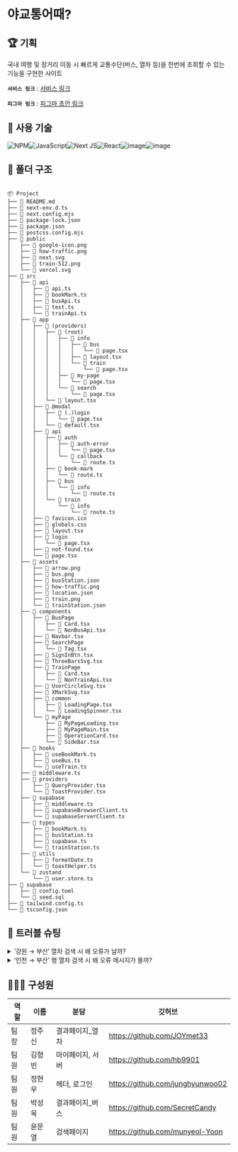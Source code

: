 # 야교통어때?

## 🏆 기획

국내 여행 및 장거리 이동 시 빠르게 교통수단(버스, 열차 등)을 한번에 조회할 수 있는 기능을 구현한 사이트

**`서비스 링크`** : [서비스 링크](https://galaxy-traffic.vercel.app/)

**`피그마 링크`** : [피그마 초안 링크](https://www.figma.com/design/fsCvUIZ5MoWdIz6r6kvSp3/Galaxy?node-id=0-1)

## 🍳 사용 기술

![NPM](https://img.shields.io/badge/NPM-%23CB3837.svg?style=for-the-badge&logo=npm&logoColor=white)![JavaScript](https://img.shields.io/badge/javascript-%23323330.svg?style=for-the-badge&logo=javascript&logoColor=%23F7DF1E)![Next JS](https://img.shields.io/badge/Next-black?style=for-the-badge&logo=next.js&logoColor=white)![React](https://img.shields.io/badge/zustand-%2320232a.svg?style=for-the-badge&logo=react&logoColor=%2361DAFB)![image](https://img.shields.io/badge/axios-671ddf?&style=for-the-badge&logo=axios&logoColor=white)![image](https://img.shields.io/badge/Supabase-181818?style=for-the-badge&logo=supabase&logoColor=white)

## 📂 폴더 구조

```

📦 Project
├── 📜 README.md
├── 📜 next-env.d.ts
├── 📜 next.config.mjs
├── 📜 package-lock.json
├── 📜 package.json
├── 📜 postcss.config.mjs
├── 📂 public
│   ├── 📜 google-icon.png
│   ├── 📜 how-traffic.png
│   ├── 📜 next.svg
│   ├── 📜 train-512.png
│   └── 📜 vercel.svg
├── 📂 src
│   ├── 📂 api
│   │   ├── 📜 api.ts
│   │   ├── 📜 bookMark.ts
│   │   ├── 📜 busApi.ts
│   │   ├── 📜 test.ts
│   │   └── 📜 trainApi.ts
│   ├── 📂 app
│   │   ├── 📂 (providers)
│   │   │   ├── 📂 (root)
│   │   │   │   ├── 📂 info
│   │   │   │   │   ├── 📂 bus
│   │   │   │   │   │   └── 📜 page.tsx
│   │   │   │   │   ├── 📜 layout.tsx
│   │   │   │   │   └── 📂 train
│   │   │   │   │       └── 📜 page.tsx
│   │   │   │   ├── 📂 my-page
│   │   │   │   │   └── 📜 page.tsx
│   │   │   │   └── 📂 search
│   │   │   │       └── 📜 page.tsx
│   │   │   └── 📜 layout.tsx
│   │   ├── 📂 @modal
│   │   │   ├── 📂 (.)login
│   │   │   │   └── 📜 page.tsx
│   │   │   └── 📜 default.tsx
│   │   ├── 📂 api
│   │   │   ├── 📂 auth
│   │   │   │   ├── 📂 auth-error
│   │   │   │   │   └── 📜 page.tsx
│   │   │   │   └── 📂 callback
│   │   │   │       └── 📜 route.ts
│   │   │   ├── 📂 book-mark
│   │   │   │   └── 📜 route.ts
│   │   │   ├── 📂 bus
│   │   │   │   └── 📂 info
│   │   │   │       └── 📜 route.ts
│   │   │   └── 📂 train
│   │   │       └── 📂 info
│   │   │           └── 📜 route.ts
│   │   ├── 📜 favicon.ico
│   │   ├── 📜 globals.css
│   │   ├── 📜 layout.tsx
│   │   ├── 📂 login
│   │   │   └── 📜 page.tsx
│   │   ├── 📜 not-found.tsx
│   │   └── 📜 page.tsx
│   ├── 📂 assets
│   │   ├── 📜 arrow.png
│   │   ├── 📜 bus.png
│   │   ├── 📜 busStation.json
│   │   ├── 📜 how-traffic.png
│   │   ├── 📜 location.json
│   │   ├── 📜 train.png
│   │   └── 📜 trainStation.json
│   ├── 📂 components
│   │   ├── 📂 BusPage
│   │   │   ├── 📜 Card.tsx
│   │   │   └── 📜 NonBusApi.tsx
│   │   ├── 📜 Navbar.tsx
│   │   ├── 📂 SearchPage
│   │   │   └── 📜 Tag.tsx
│   │   ├── 📜 SignInBtn.tsx
│   │   ├── 📜 ThreeBarsSvg.tsx
│   │   ├── 📂 TrainPage
│   │   │   ├── 📜 Card.tsx
│   │   │   └── 📜 NonTrainApi.tsx
│   │   ├── 📜 UserCircleSvg.tsx
│   │   ├── 📜 XMarkSvg.tsx
│   │   ├── 📂 common
│   │   │   ├── 📜 LoadingPage.tsx
│   │   │   └── 📜 LoadingSpinner.tsx
│   │   └── 📂 myPage
│   │       ├── 📜 MyPageLoading.tsx
│   │       ├── 📜 MyPageMain.tsx
│   │       ├── 📜 OperationCard.tsx
│   │       └── 📜 SideBar.tsx
│   ├── 📂 hooks
│   │   ├── 📜 useBookMark.ts
│   │   ├── 📜 useBus.ts
│   │   └── 📜 useTrain.ts
│   ├── 📜 middleware.ts
│   ├── 📂 providers
│   │   ├── 📜 QueryProvider.tsx
│   │   └── 📜 ToastProvider.tsx
│   ├── 📂 supabase
│   │   ├── 📜 middleware.ts
│   │   ├── 📜 supabaseBrowserClient.ts
│   │   └── 📜 supabaseServerClient.ts
│   ├── 📂 types
│   │   ├── 📜 bookMark.ts
│   │   ├── 📜 busStation.ts
│   │   ├── 📜 supabase.ts
│   │   └── 📜 trainStation.ts
│   ├── 📂 utils
│   │   ├── 📜 formatDate.ts
│   │   └── 📜 toastHelper.ts
│   └── 📂 zustand
│       └── 📜 user.store.ts
├── 📂 supabase
│   ├── 📜 config.toml
│   └── 📜 seed.sql
├── 📜 tailwind.config.ts
└── 📜 tsconfig.json

```

## 🧨 트러블 슈팅

<details>
<summary>‘강원 → 부산’ 열차 검색 시 왜 오류가 날까?</summary>

- **`해당 문제`** : ‘강원 → 부산’ 열차 검색 시 왜 오류가 날까?

- **`문제 원인`** : 국내 KTX노선 6개(경부선, 호남선, 강릉선, 중앙선 등)에서 강원에서 부산으로 가는 노선 자체가 없다. (코드 측면의 문제보다 KTX 노선이 없다는 문제.)

- **`문제 해결`** : datas(response data의 묶음)가 없다면 ‘해당 열차가 없음’ 컴포넌트를 보여준다.

```

// src > app > (providers) > (root) > info > train > page.tsx

  const params = {
    pageNo: PAGE_NO,
    numOfRows: NUM_OF_ROWS,
    depPlaceId,
    arrPlaceId,
    depPlandTime
  };
  const { datas, isLoading }: { datas: TTrainInfo[]; isLoading: boolean } = useTrain(params);

  if (isLoading) return <LoadingPage />;
  if (!datas) return <NonTrainApi />;

```

</details>

<details>
<summary>‘인천 → 부산’ 행 열차 검색 시 왜 오류 메시지가 뜰까?</summary>

- **`해당 문제`** : ‘인천 → 부산’ 행 열차 검색 시 왜 계속 로딩 중일까?

- **`문제 원인`** : 버스에만 있는 PlaceId(예: 인천, 세종)라서 trainStation.json 에는 없어서 PlaceId가 undefined이기 때문!

- 반대의 경우: 열차에만 있는 PlaceId는 용산, 서대전, 양평

- **`문제 해결`** : 커스텀훅 ‘useTrain’ 의 queryFn에서 조건을 넣었다. PlaceId의 값이 없다면(undefined) api 호출 함수를 return 한다.

```

// src > hooks > useTrain.ts

'use client';
import api from '@/api/api';
import { useQuery } from '@tanstack/react-query';

const getTrainDataTest = async (trainParams: TTrainParams) => {
  if (!trainParams.depPlaceId || !trainParams.arrPlaceId) {
    return;
  }
  api.train.getTrainData(trainParams);
};

function useTrain(trainParams: TTrainParams) {
  const {
    data: datas,
    isLoading,
    isError
  } = useQuery({
    queryKey: ['train'],
    queryFn: () => getTrainDataTest(trainParams)
  });

  return { datas, isLoading, isError };
}

export default useTrain;

```

</details>

## 👨‍👩‍👧 구성원

| 역할 | 이름   | 분담             | 깃허브                           |
| ---- | ------ | ---------------- | -------------------------------- |
| 팀장 | 정주신 | 결과페이지\_열차 | https://github.com/JOYmet33      |
| 팀원 | 김형빈 | 마이페이지, 서버 | https://github.com/hb9901        |
| 팀원 | 정현우 | 헤더, 로그인     | https://github.com/junghyunwoo02 |
| 팀원 | 박성욱 | 결과페이지\_버스 | https://github.com/SecretCandy   |
| 팀원 | 윤문열 | 검색페이지       | https://github.com/munyeol-Yoon  |
